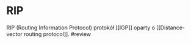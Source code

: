 # RIP
RIP (Routing Information Protocol) protokół [[IGP]] oparty o [[Distance-vector routing protocol]]. #review